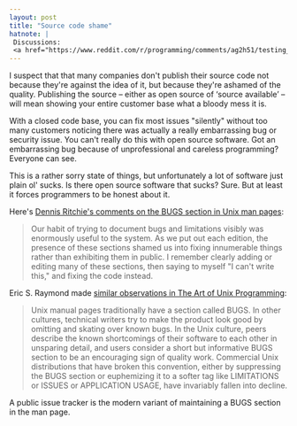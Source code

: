 ```yaml
---
layout: post
title: "Source code shame"
hatnote: |
 Discussions:
 <a href="https://www.reddit.com/r/programming/comments/ag2h51/testing_isnt_everything/ee3f3aw/">/r/programming</a>.
---
```


I suspect that that many companies don't publish their source code not because
they're against the idea of it, but because they're ashamed of the quality.
Publishing the source – either as open source of ‘source available’ – will mean
showing your entire customer base what a bloody mess it is.

With a closed code base, you can fix most issues "silently" without too many
customers noticing there was actually a really embarrassing bug or security
issue. You can't really do this with open source software. Got an embarrassing
bug because of unprofessional and careless programming? Everyone can see.

This is a rather sorry state of things, but unfortunately a lot of software just
plain ol' sucks. Is there open source software that sucks? Sure. But at least it
forces programmers to be honest about it.

Here's [Dennis Ritchie's comments on the BUGS section in Unix man
pages](http://www.collyer.net/who/geoff/history.html):

> Our habit of trying to document bugs and limitations visibly was enormously
> useful to the system. As we put out each edition, the presence of these
> sections shamed us into fixing innumerable things rather than exhibiting them
> in public. I remember clearly adding or editing many of these sections, then
> saying to myself "I can't write this," and fixing the code instead.

Eric S. Raymond made [similar observations in The Art of Unix
Programming](https://arp242.net/the-art-of-unix-programming/#a981686791):

> Unix manual pages traditionally have a section called BUGS. In other cultures,
> technical writers try to make the product look good by omitting and skating
> over known bugs. In the Unix culture, peers describe the known shortcomings of
> their software to each other in unsparing detail, and users consider a short
> but informative BUGS section to be an encouraging sign of quality work.
> Commercial Unix distributions that have broken this convention, either by
> suppressing the BUGS section or euphemizing it to a softer tag like
> LIMITATIONS or ISSUES or APPLICATION USAGE, have invariably fallen into
> decline.

A public issue tracker is the modern variant of maintaining a BUGS section in
the man page.
